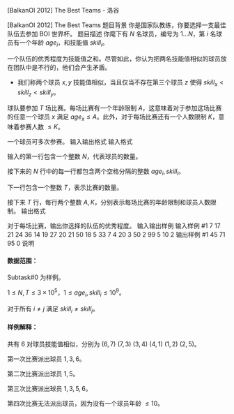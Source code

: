 



[BalkanOI 2012] The Best Teams - 洛谷














[BalkanOI 2012] The Best Teams
题目背景
你是国家队教练，你要选择一支最佳队伍去参加 BOI 世界杯。
题目描述
你麾下有 $N$ 名球员，编号为 $1\dots N$，第 $i$ 名球员有一个年龄 $age_i$，和技能值 $skill_i$。

一个队伍的优秀程度为技能值之和。尽管如此，你认为把两名技能值相似的球员放在团队中是不行的，他们会产生矛盾。

- 我们称两个球员 $x,y$ 技能值相似，当且仅当不存在第三个球员 $z$ 使得 $skill_x<skill_z<skill_y$。

球队要参加 $T$ 场比赛。每场比赛有一个年龄限制 $A$，这意味着对于参加这场比赛的任意一个球员 $x$ 满足 $age_x\le A$。此外，对于每场比赛还有一个人数限制 $K$，意味着参赛人数 $\le K$。

一个球员可多次参赛。
输入输出格式
输入格式

输入的第一行包含一个整数 $N$，代表球员的数量。

接下来的 $N$ 行中的每一行都包含两个空格分隔的整数 $age_i,skill_i$。

下一行包含一个整数 $T$，表示比赛的数量。

接下来 $T$ 行，每行两个整数 $A,K$，分别表示每场比赛的年龄限制和球员人数限制。
输出格式

对于每场比赛，输出你选择的队伍的优秀程度。
输入输出样例
输入样例 #1
7
17 21
24 36
14 19
27 20
21 50
18 5
33 7
4
20 3
50 2
99 5
10 2
输出样例 #1
45
71
95
0
说明
#### 数据范围：
Subtask#0 为样例。

$1\le N,T\le 3\times 10^5$，$1\le age_i,skill_i\le10^9$。

对于所有 $i\neq j$ 满足 $skill_i\neq skill_j$。

#### 样例解释：
共有 $6$ 对球员技能值相似，分别为 $(6,7)$ $(7,3)$ $(3,4)$ $(4,1)$ $(1,2)$ $(2,5)$。

第一次比赛派出球员 $1,3,6$。

第二次比赛派出球员 $1,5$。

第三次比赛派出球员 $1,3,5,6$。

第四次比赛无法派出球员，因为没有一个球员年龄 $\le10$。






